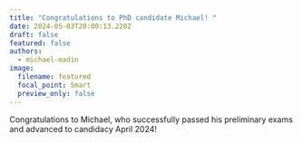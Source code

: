 ```yaml
---
title: "Congratulations to PhD candidate Michael! "
date: 2024-05-03T20:00:13.220Z
draft: false
featured: false
authors:
  - michael-madin
image:
  filename: featured
  focal_point: Smart
  preview_only: false
---
```

Congratulations to Michael, who successfully passed his preliminary exams and advanced to candidacy April 2024!